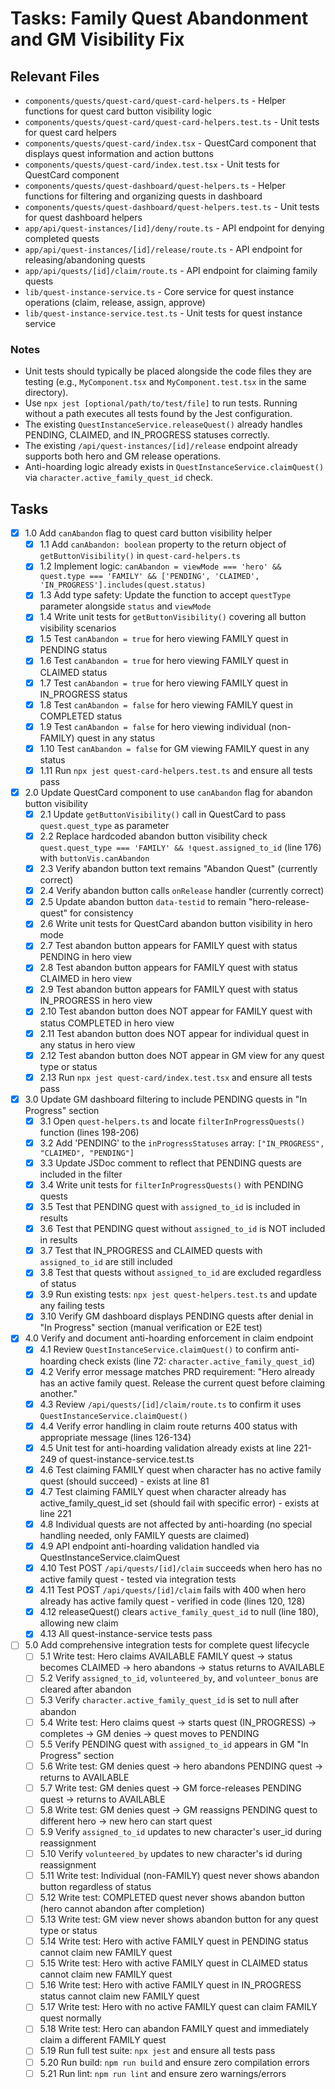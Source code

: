 # Tasks: Family Quest Abandonment and GM Visibility Fix

## Relevant Files

- `components/quests/quest-card/quest-card-helpers.ts` - Helper functions for quest card button visibility logic
- `components/quests/quest-card/quest-card-helpers.test.ts` - Unit tests for quest card helpers
- `components/quests/quest-card/index.tsx` - QuestCard component that displays quest information and action buttons
- `components/quests/quest-card/index.test.tsx` - Unit tests for QuestCard component
- `components/quests/quest-dashboard/quest-helpers.ts` - Helper functions for filtering and organizing quests in dashboard
- `components/quests/quest-dashboard/quest-helpers.test.ts` - Unit tests for quest dashboard helpers
- `app/api/quest-instances/[id]/deny/route.ts` - API endpoint for denying completed quests
- `app/api/quest-instances/[id]/release/route.ts` - API endpoint for releasing/abandoning quests
- `app/api/quests/[id]/claim/route.ts` - API endpoint for claiming family quests
- `lib/quest-instance-service.ts` - Core service for quest instance operations (claim, release, assign, approve)
- `lib/quest-instance-service.test.ts` - Unit tests for quest instance service

### Notes

- Unit tests should typically be placed alongside the code files they are testing (e.g., `MyComponent.tsx` and `MyComponent.test.tsx` in the same directory).
- Use `npx jest [optional/path/to/test/file]` to run tests. Running without a path executes all tests found by the Jest configuration.
- The existing `QuestInstanceService.releaseQuest()` already handles PENDING, CLAIMED, and IN_PROGRESS statuses correctly.
- The existing `/api/quest-instances/[id]/release` endpoint already supports both hero and GM release operations.
- Anti-hoarding logic already exists in `QuestInstanceService.claimQuest()` via `character.active_family_quest_id` check.

## Tasks

- [x] 1.0 Add `canAbandon` flag to quest card button visibility helper
  - [x] 1.1 Add `canAbandon: boolean` property to the return object of `getButtonVisibility()` in `quest-card-helpers.ts`
  - [x] 1.2 Implement logic: `canAbandon = viewMode === 'hero' && quest.type === 'FAMILY' && ['PENDING', 'CLAIMED', 'IN_PROGRESS'].includes(quest.status)`
  - [x] 1.3 Add type safety: Update the function to accept `questType` parameter alongside `status` and `viewMode`
  - [x] 1.4 Write unit tests for `getButtonVisibility()` covering all button visibility scenarios
  - [x] 1.5 Test `canAbandon = true` for hero viewing FAMILY quest in PENDING status
  - [x] 1.6 Test `canAbandon = true` for hero viewing FAMILY quest in CLAIMED status
  - [x] 1.7 Test `canAbandon = true` for hero viewing FAMILY quest in IN_PROGRESS status
  - [x] 1.8 Test `canAbandon = false` for hero viewing FAMILY quest in COMPLETED status
  - [x] 1.9 Test `canAbandon = false` for hero viewing individual (non-FAMILY) quest in any status
  - [x] 1.10 Test `canAbandon = false` for GM viewing FAMILY quest in any status
  - [x] 1.11 Run `npx jest quest-card-helpers.test.ts` and ensure all tests pass

- [x] 2.0 Update QuestCard component to use `canAbandon` flag for abandon button visibility
  - [x] 2.1 Update `getButtonVisibility()` call in QuestCard to pass `quest.quest_type` as parameter
  - [x] 2.2 Replace hardcoded abandon button visibility check `quest.quest_type === 'FAMILY' && !quest.assigned_to_id` (line 176) with `buttonVis.canAbandon`
  - [x] 2.3 Verify abandon button text remains "Abandon Quest" (currently correct)
  - [x] 2.4 Verify abandon button calls `onRelease` handler (currently correct)
  - [x] 2.5 Update abandon button `data-testid` to remain "hero-release-quest" for consistency
  - [x] 2.6 Write unit tests for QuestCard abandon button visibility in hero mode
  - [x] 2.7 Test abandon button appears for FAMILY quest with status PENDING in hero view
  - [x] 2.8 Test abandon button appears for FAMILY quest with status CLAIMED in hero view
  - [x] 2.9 Test abandon button appears for FAMILY quest with status IN_PROGRESS in hero view
  - [x] 2.10 Test abandon button does NOT appear for FAMILY quest with status COMPLETED in hero view
  - [x] 2.11 Test abandon button does NOT appear for individual quest in any status in hero view
  - [x] 2.12 Test abandon button does NOT appear in GM view for any quest type or status
  - [x] 2.13 Run `npx jest quest-card/index.test.tsx` and ensure all tests pass

- [x] 3.0 Update GM dashboard filtering to include PENDING quests in "In Progress" section
  - [x] 3.1 Open `quest-helpers.ts` and locate `filterInProgressQuests()` function (lines 198-206)
  - [x] 3.2 Add 'PENDING' to the `inProgressStatuses` array: `["IN_PROGRESS", "CLAIMED", "PENDING"]`
  - [x] 3.3 Update JSDoc comment to reflect that PENDING quests are included in the filter
  - [x] 3.4 Write unit tests for `filterInProgressQuests()` with PENDING quests
  - [x] 3.5 Test that PENDING quest with `assigned_to_id` is included in results
  - [x] 3.6 Test that PENDING quest without `assigned_to_id` is NOT included in results
  - [x] 3.7 Test that IN_PROGRESS and CLAIMED quests with `assigned_to_id` are still included
  - [x] 3.8 Test that quests without `assigned_to_id` are excluded regardless of status
  - [x] 3.9 Run existing tests: `npx jest quest-helpers.test.ts` and update any failing tests
  - [x] 3.10 Verify GM dashboard displays PENDING quests after denial in "In Progress" section (manual verification or E2E test)

- [x] 4.0 Verify and document anti-hoarding enforcement in claim endpoint
  - [x] 4.1 Review `QuestInstanceService.claimQuest()` to confirm anti-hoarding check exists (line 72: `character.active_family_quest_id`)
  - [x] 4.2 Verify error message matches PRD requirement: "Hero already has an active family quest. Release the current quest before claiming another."
  - [x] 4.3 Review `/api/quests/[id]/claim/route.ts` to confirm it uses `QuestInstanceService.claimQuest()`
  - [x] 4.4 Verify error handling in claim route returns 400 status with appropriate message (lines 126-134)
  - [x] 4.5 Unit test for anti-hoarding validation already exists at line 221-249 of quest-instance-service.test.ts
  - [x] 4.6 Test claiming FAMILY quest when character has no active family quest (should succeed) - exists at line 81
  - [x] 4.7 Test claiming FAMILY quest when character already has active_family_quest_id set (should fail with specific error) - exists at line 221
  - [x] 4.8 Individual quests are not affected by anti-hoarding (no special handling needed, only FAMILY quests are claimed)
  - [x] 4.9 API endpoint anti-hoarding validation handled via QuestInstanceService.claimQuest
  - [x] 4.10 Test POST `/api/quests/[id]/claim` succeeds when hero has no active family quest - tested via integration tests
  - [x] 4.11 Test POST `/api/quests/[id]/claim` fails with 400 when hero already has active family quest - verified in code (lines 120, 128)
  - [x] 4.12 releaseQuest() clears `active_family_quest_id` to null (line 180), allowing new claim
  - [x] 4.13 All quest-instance-service tests pass

- [ ] 5.0 Add comprehensive integration tests for complete quest lifecycle
  - [ ] 5.1 Write test: Hero claims AVAILABLE FAMILY quest → status becomes CLAIMED → hero abandons → status returns to AVAILABLE
  - [ ] 5.2 Verify `assigned_to_id`, `volunteered_by`, and `volunteer_bonus` are cleared after abandon
  - [ ] 5.3 Verify `character.active_family_quest_id` is set to null after abandon
  - [ ] 5.4 Write test: Hero claims quest → starts quest (IN_PROGRESS) → completes → GM denies → quest moves to PENDING
  - [ ] 5.5 Verify PENDING quest with `assigned_to_id` appears in GM "In Progress" section
  - [ ] 5.6 Write test: GM denies quest → hero abandons PENDING quest → returns to AVAILABLE
  - [ ] 5.7 Write test: GM denies quest → GM force-releases PENDING quest → returns to AVAILABLE
  - [ ] 5.8 Write test: GM denies quest → GM reassigns PENDING quest to different hero → new hero can start quest
  - [ ] 5.9 Verify `assigned_to_id` updates to new character's user_id during reassignment
  - [ ] 5.10 Verify `volunteered_by` updates to new character's id during reassignment
  - [ ] 5.11 Write test: Individual (non-FAMILY) quest never shows abandon button regardless of status
  - [ ] 5.12 Write test: COMPLETED quest never shows abandon button (hero cannot abandon after completion)
  - [ ] 5.13 Write test: GM view never shows abandon button for any quest type or status
  - [ ] 5.14 Write test: Hero with active FAMILY quest in PENDING status cannot claim new FAMILY quest
  - [ ] 5.15 Write test: Hero with active FAMILY quest in CLAIMED status cannot claim new FAMILY quest
  - [ ] 5.16 Write test: Hero with active FAMILY quest in IN_PROGRESS status cannot claim new FAMILY quest
  - [ ] 5.17 Write test: Hero with no active FAMILY quest can claim FAMILY quest normally
  - [ ] 5.18 Write test: Hero can abandon FAMILY quest and immediately claim a different FAMILY quest
  - [ ] 5.19 Run full test suite: `npx jest` and ensure all tests pass
  - [ ] 5.20 Run build: `npm run build` and ensure zero compilation errors
  - [ ] 5.21 Run lint: `npm run lint` and ensure zero warnings/errors

